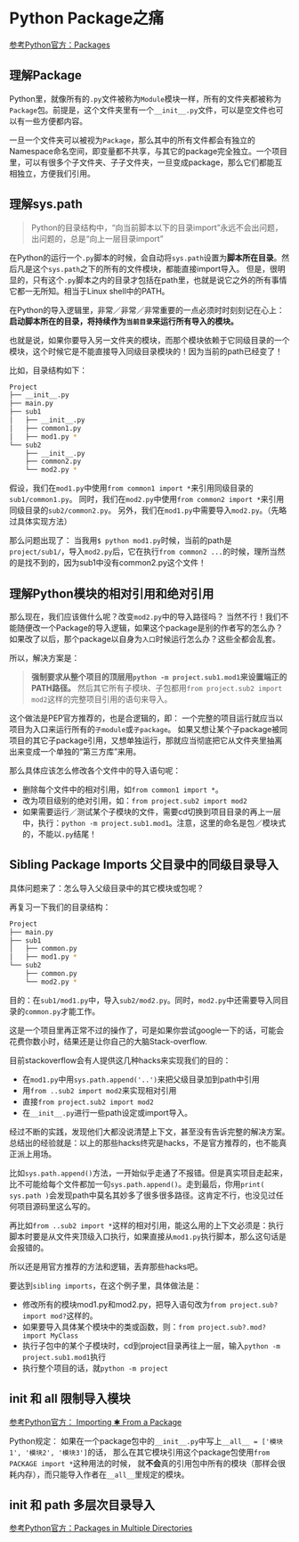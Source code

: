 # Python Package之痛

[参考Python官方：Packages](https://docs.python.org/3/tutorial/modules.html#packages)


## 理解Package

Python里，就像所有的`.py`文件被称为`Module`模块一样，所有的文件夹都被称为`Package`包。前提是，这个文件夹里有一个`__init__.py`文件，可以是空文件也可以有一些方便都内容。

一旦一个文件夹可以被视为`Package`，那么其中的所有文件都会有独立的Namespace命名空间，即变量都不共享，与其它的package完全独立。一个项目里，可以有很多个子文件夹、子子文件夹，一旦变成package，那么它们都能互相独立，方便我们引用。



## 理解sys.path

> Python的目录结构中，“向当前脚本以下的目录import”永远不会出问题，出问题的，总是“向上一层目录import”

在Python的运行一个`.py`脚本的时候，会自动将`sys.path`设置为**脚本所在目录**。然后凡是这个`sys.path`之下的所有的文件模块，都能直接import导入。
但是，很明显的，只有这个`.py`脚本之内的目录才包括在path里，也就是说它之外的所有事情它都一无所知。相当于Linux shell中的PATH。

在Python的导入逻辑里，非常／非常／非常重要的一点必须时时刻刻记在心上：
**启动脚本所在的目录，将持续作为`当前目录`来运行所有导入的模块。**

也就是说，如果你要导入另一文件夹的模块，而那个模块依赖于它同级目录的一个模块，这个时候它是不能直接导入同级目录模块的！因为当前的path已经变了！

比如，目录结构如下：
```sh
Project
├── __init__.py
├── main.py
├── sub1
│   ├── __init__.py
│   ├── common1.py
│   ├── mod1.py *
└── sub2
    ├── __init__.py
    ├── common2.py
    └── mod2.py *
```
假设，我们在`mod1.py`中使用`from common1 import *`来引用同级目录的`sub1/common1.py`。
同时，我们在`mod2.py`中使用`from common2 import *`来引用同级目录的`sub2/common2.py`。
另外，我们在`mod1.py`中需要导入`mod2.py`。（先略过具体实现方法）

那么问题出现了：
当我用`$ python mod1.py`时候，当前的path是`project/sub1/`，导入`mod2.py`后，它在执行`from common2 ...`的时候，理所当然的是找不到的，因为sub1中没有common2.py这个文件！



## 理解Python模块的相对引用和绝对引用

那么现在，我们应该做什么呢？改变`mod2.py`中的导入路径吗？
当然不行！我们不能随便改一个Package的导入逻辑，如果这个package是别的作者写的怎么办？如果改了以后，那个package以自身为`入口`时候运行怎么办？这些全都会乱套。

所以，解决方案是：
> **强制要求从整个项目的顶层用`python -m project.sub1.mod1`来设置端正的PATH路径。** 然后其它所有子模块、子包都用`from project.sub2 import mod2`这样的完整项目引用的语句来导入。

这个做法是PEP官方推荐的，也是合逻辑的，即：
一个完整的项目运行就应当以项目为入口来运行所有的`子module`或`子package`。
如果又想让某个子package被同项目的其它子package引用，又想单独运行，那就应当彻底把它从文件夹里抽离出来变成一个单独的“第三方库”来用。

那么具体应该怎么修改各个文件中的导入语句呢：
- 删除每个文件中的相对引用，如`from common1 import *`。
- 改为项目级别的绝对引用，如：`from project.sub2 import mod2`
- 如果需要运行／测试某个子模块的文件，需要cd切换到项目目录的再上一层中，执行：`python -m project.sub1.mod1`。注意，这里的命名是包／模块式的，不能以`.py`结尾！




## Sibling Package Imports 父目录中的同级目录导入

具体问题来了：怎么导入父级目录中的其它模块或包呢？

再复习一下我们的目录结构：
```sh
Project
├── main.py
├── sub1
│   ├── common.py
│   ├── mod1.py *
└── sub2
    ├── common.py
    └── mod2.py *
```

目的：在`sub1/mod1.py`中，导入`sub2/mod2.py`。同时，`mod2.py`中还需要导入同目录的`common.py`才能工作。

这是一个项目里再正常不过的操作了，可是如果你尝试google一下的话，可能会花费你数小时，结果还是让你自己的大脑Stack-overflow.

目前stackoverflow会有人提供这几种hacks来实现我们的目的：
- 在`mod1.py`中用`sys.path.append('..')`来把父级目录加到path中引用
- 用`from ..sub2 import mod2`来实现相对引用
- 直接`from project.sub2 import mod2`
- 在`__init__.py`进行一些path设定或import导入。

经过不断的实践，发现他们大都没说清楚上下文，甚至没有告诉完整的解决方案。
总结出的经验就是：以上的那些hacks终究是hacks，不是官方推荐的，也不能真正派上用场。

比如`sys.path.append()`方法，一开始似乎走通了不报错。但是真实项目走起来，比不可能给每个文件都加一句`sys.path.append()`。走到最后，你用`print( sys.path )`会发现path中莫名其妙多了很多很多路径。这肯定不行，也没见过任何项目源码里这么写的。

再比如`from ..sub2 import *`这样的相对引用，能这么用的上下文必须是：执行脚本时要是从文件夹顶级入口执行，如果直接从`mod1.py`执行脚本，那么这句话是会报错的。

所以还是用官方推荐的方法和逻辑，丢弃那些hacks吧。

要达到`sibling imports`，在这个例子里，具体做法是：
- 修改所有的模块mod1.py和mod2.py，把导入语句改为`from project.sub? import mod?`这样的。
- 如果要导入具体某个模块中的类或函数，则：`from project.sub?.mod? import MyClass`
- 执行子包中的某个子模块时，cd到project目录再往上一层，输入`python -m project.sub1.mod1`执行
- 执行整个项目的话，就`python -m project`


## __init__ 和 __all__ 限制导入模块

[参考Python官方： Importing ✱ From a Package](https://docs.python.org/3/tutorial/modules.html#importing-from-a-package)

Python规定：
如果在一个package包中的`__init__.py`中写上`__all__ = ['模块1', '模块2', '模块3']`的话，
那么在其它模块引用这个package包使用`from PACKAGE import *`这种用法的时候，
就**不会**真的引用包中所有的模块（那样会很耗内存），而只能导入作者在`__all__`里规定的模块。





## __init__ 和 __path__ 多层次目录导入

[参考Python官方：Packages in Multiple Directories](https://docs.python.org/3/tutorial/modules.html#packages-in-multiple-directories)
